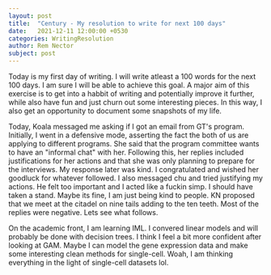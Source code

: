 ```yaml
---
layout: post
title:  "Century - My resolution to write for next 100 days"
date:   2021-12-11 12:00:00 +0530
categories: WritingResolution
author: Rem Nector
subject: post
---
```

Today is my first day of writing. I will write atleast a 100 words for the next 100 days. I am sure I will be able to achieve this goal. A major aim of this exercise is to get into a habbit of writing and potentially improve it further, while also have fun and just churn out some interesting pieces. In this way, I also get an opportunity to document some snapshots of my life.

Today, Koala messaged me asking if I got an email from GT's program. Initially, I went in a defensive mode, asserting the fact the both of us are applying to different programs. She said that the program committee wants to have an "informal chat" with her. Following this, her replies included justifications for her actions and that she was only planning to prepare for the interviews. My response later was kind. I congratulated and wished her goodluck for whatever followed. I also messaged chu and tried justifying my actions. He felt too important and I acted like a fuckin simp. I should have taken a stand. Maybe its fine, I am just being kind to people. KN proposed that we meet at the citadel on nine tails adding to the ten teeth. Most of the replies were negative. Lets see what follows. 

On the academic front, I am learning IML. I convered linear models and will probably be done with decision trees. I think I feel a bit more confident after looking at GAM. Maybe I can model the gene expression data and make some interesting clean methods for single-cell. Woah, I am thinking everything in the light of single-cell datasets lol.